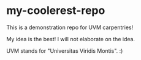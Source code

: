 # my-coolerest-repo

This is a demonstration repo for UVM carpentries!

My idea is the best! I will not elaborate on the idea.

UVM stands for "Universitas Viridis Montis". :) 
